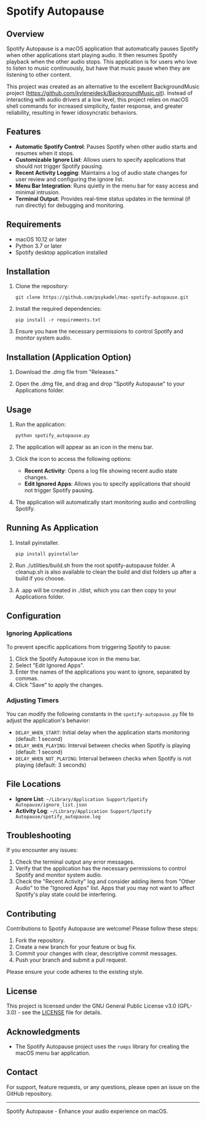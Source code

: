 # Spotify Autopause

## Overview

Spotify Autopause is a macOS application that automatically pauses Spotify when other applications start playing audio. It then resumes Spotify playback when the other audio stops. This application is for users who love to listen to music continuously, but have that music pause when they are listening to other content.

This project was created as an alternative to the excellent BackgroundMusic project (https://github.com/kyleneideck/BackgroundMusic.git). Instead of interacting with audio drivers at a low level, this project relies on macOS shell commands for increased simplicity, faster response, and greater reliability, resulting in fewer idiosyncratic behaviors.

## Features

- **Automatic Spotify Control**: Pauses Spotify when other audio starts and resumes when it stops.
- **Customizable Ignore List**: Allows users to specify applications that should not trigger Spotify pausing.
- **Recent Activity Logging**: Maintains a log of audio state changes for user review and configuring the ignore list.
- **Menu Bar Integration**: Runs quietly in the menu bar for easy access and minimal intrusion.
- **Terminal Output**: Provides real-time status updates in the terminal (if run directly) for debugging and monitoring.

## Requirements

- macOS 10.12 or later
- Python 3.7 or later
- Spotify desktop application installed

## Installation

1. Clone the repository:
   ```
   git clone https://github.com/psykadel/mac-spotify-autopause.git
   ```

2. Install the required dependencies:
   ```
   pip install -r requirements.txt
   ```

3. Ensure you have the necessary permissions to control Spotify and monitor system audio.

## Installation (Application Option)

1. Download the .dmg file from "Releases."

2. Open the .dmg file, and drag and drop "Spotify Autopause" to your Applications folder.

## Usage

1. Run the application:
   ```
   python spotify_autopause.py
   ```

2. The application will appear as an icon in the menu bar.

3. Click the icon to access the following options:
   - **Recent Activity**: Opens a log file showing recent audio state changes.
   - **Edit Ignored Apps**: Allows you to specify applications that should not trigger Spotify pausing.

4. The application will automatically start monitoring audio and controlling Spotify.

## Running As Application

1. Install pyinstaller.
   ```
   pip install pyinstaller
   ```

2. Run ./utilities/build.sh from the root spotify-autopause folder.  A cleanup.sh is also available to clean the build and dist folders up after a build if you choose.

3. A .app will be created in ./dist, which you can then copy to your Applications folder.

## Configuration

### Ignoring Applications

To prevent specific applications from triggering Spotify to pause:

1. Click the Spotify Autopause icon in the menu bar.
2. Select "Edit Ignored Apps".
3. Enter the names of the applications you want to ignore, separated by commas.
4. Click "Save" to apply the changes.

### Adjusting Timers

You can modify the following constants in the `spotify-autopause.py` file to adjust the application's behavior:

- `DELAY_WHEN_START`: Initial delay when the application starts monitoring (default: 1 second)
- `DELAY_WHEN_PLAYING`: Interval between checks when Spotify is playing (default: 1 second)
- `DELAY_WHEN_NOT_PLAYING`: Interval between checks when Spotify is not playing (default: 3 seconds)

## File Locations

- **Ignore List**: `~/Library/Application Support/Spotify Autopause/ignore_list.json`
- **Activity Log**: `~/Library/Application Support/Spotify Autopause/spotify_autopause.log`

## Troubleshooting

If you encounter any issues:

1. Check the terminal output any error messages.
2. Verify that the application has the necessary permissions to control Spotify and monitor system audio.
3. Check the "Recent Activity" log and consider adding items from "Other Audio" to the "Ignored Apps" list. Apps that you may not want to affect Spotify's play state could be interfering.

## Contributing

Contributions to Spotify Autopause are welcome! Please follow these steps:

1. Fork the repository.
2. Create a new branch for your feature or bug fix.
3. Commit your changes with clear, descriptive commit messages.
4. Push your branch and submit a pull request.

Please ensure your code adheres to the existing style.

## License

This project is licensed under the GNU General Public License v3.0 (GPL-3.0) - see the [LICENSE](LICENSE) file for details.

## Acknowledgments

- The Spotify Autopause project uses the `rumps` library for creating the macOS menu bar application.

## Contact

For support, feature requests, or any questions, please open an issue on the GitHub repository.

---

Spotify Autopause - Enhance your audio experience on macOS.
